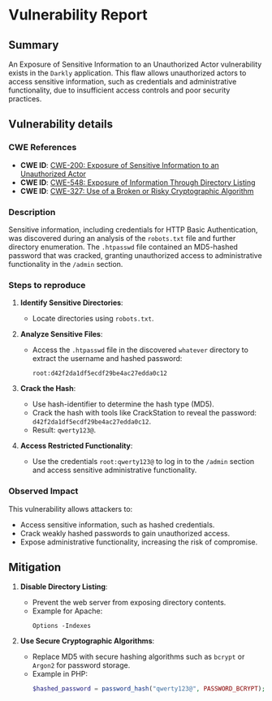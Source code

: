 # Vulnerability Report

## Summary

An Exposure of Sensitive Information to an Unauthorized Actor vulnerability exists in the `Darkly` application. This flaw allows unauthorized actors to access sensitive information, such as credentials and administrative functionality, due to insufficient access controls and poor security practices.

## Vulnerability details

### CWE References

- **CWE ID**: [CWE-200: Exposure of Sensitive Information to an Unauthorized Actor](https://cwe.mitre.org/data/definitions/200.html)
- **CWE ID**: [CWE-548: Exposure of Information Through Directory Listing](https://cwe.mitre.org/data/definitions/548.html)
- **CWE ID**: [CWE-327: Use of a Broken or Risky Cryptographic Algorithm](https://cwe.mitre.org/data/definitions/327.html)

### Description

Sensitive information, including credentials for HTTP Basic Authentication, was discovered during an analysis of the `robots.txt` file and further directory enumeration. The `.htpasswd` file contained an MD5-hashed password that was cracked, granting unauthorized access to administrative functionality in the `/admin` section.

### Steps to reproduce

1. **Identify Sensitive Directories**:
   - Locate directories using `robots.txt`.

2. **Analyze Sensitive Files**:
   - Access the `.htpasswd` file in the discovered `whatever` directory to extract the username and hashed password:
     ```
     root:d42f2da1df5ecdf29be4ac27edda0c12
     ```

3. **Crack the Hash**:
   - Use hash-identifier to determine the hash type (MD5).
   - Crack the hash with tools like CrackStation to reveal the password: `d42f2da1df5ecdf29be4ac27edda0c12`.
   - Result: `qwerty123@`.

4. **Access Restricted Functionality**:
   - Use the credentials `root:qwerty123@` to log in to the `/admin` section and access sensitive administrative functionality.

### Observed Impact

This vulnerability allows attackers to:
- Access sensitive information, such as hashed credentials.
- Crack weakly hashed passwords to gain unauthorized access.
- Expose administrative functionality, increasing the risk of compromise.

## Mitigation

1. **Disable Directory Listing**:
   - Prevent the web server from exposing directory contents.
   - Example for Apache:
     ```
     Options -Indexes
     ```

3. **Use Secure Cryptographic Algorithms**:
   - Replace MD5 with secure hashing algorithms such as `bcrypt` or `Argon2` for password storage.
   - Example in PHP:
     ```php
     $hashed_password = password_hash("qwerty123@", PASSWORD_BCRYPT);
     ```

